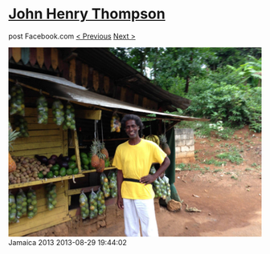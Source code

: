 # [John Henry Thompson](../README.md)
post Facebook.com
[< Previous](2013-08-29-50.md) [Next >](2013-08-29-52.md)

[![](../media/2013-08-29/Jamaica-2062.jpg)](../README.md)
Jamaica 2013
2013-08-29 19:44:02